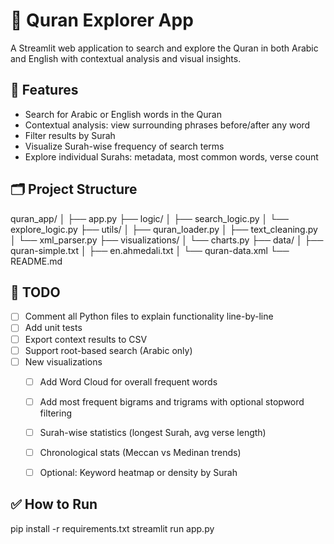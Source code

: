 <!-- # 📖 Quran Explorer

This is a Streamlit-based web application designed to explore the Quran in both Arabic and English. The app allows users to search for words/phrases in the Quran, filter results by Surah, view word frequency in a selected Surah, and generate visualizations for insights.

## Features

### 1. **Search Word Mode**
   - Users can search for a word or phrase in the Quran in either Arabic or English.
   - Results display the Surah, Ayah, and the verse text in the selected language.
   - Optional filtering allows users to narrow down results by selecting specific Surahs.
   - Surah-wise occurrence counts of the search term are shown, with a corresponding bar chart for visualization.

### 2. **Explore Surah Mode**
   - Users can select a specific Surah from a dropdown list.
   - Displays metadata about the selected Surah, including:
     - Number of verses
     - Surah type (Meccan/Medinan)
     - Surah order in the Quran
   - Users can choose to view the most common words in either Arabic or English within the Surah, visualized in a bar chart.

### Key Functions:

- **app.py**: Main script running the Streamlit app.
- **quran_loader.py**: Loads the Quran text data (both Arabic and English).
- **text_cleaning.py**: Contains functions for cleaning text (e.g., diacritic removal).
- **xml_parser.py**: Parses Surah metadata from an XML file and merges it with the Quran text data.
- **charts.py**: Contains visualization functions, including bar charts for Surah occurrences and word frequencies.

## Setup Instructions

1. **Clone the repository**:
git clone https://github.com/yourusername/quran-explorer.git cd quran-explorer

2. **Install required dependencies**:
Ensure you have Python 3.x installed, and then use `pip` to install required libraries.
pip install -r requirements.txt

3. **Download Quran Data**:
Ensure that the `data` folder contains the following files:
- `quran-simple.txt`: Arabic Quran text file.
- `en.ahmedali.txt`: English translation of the Quran.
- `quran-data.xml`: Surah metadata XML file.

4. **Run the app**:
To start the app, run:
streamlit run app.py


5. **Open the app**:
The app will be available in your browser at `http://localhost:8501`.

## Debugging

- **Common Issue**: When searching in Arabic, the word frequency chart may show individual letters rather than full words. This issue will be investigated in a later stage of development.

## Potential Next Steps

### 1. **Refining Word Frequency Logic**
- The current logic for extracting word frequencies in Arabic may need improvement to properly handle full words (instead of single letters).
- Debug and improve the word frequency extraction in Arabic text.

### 2. **Advanced Word Search Features**
- Allow users to search for multi-word phrases, not just single words.
- Improve the search mechanism to return more relevant results based on context, not just exact matches.

### 3. **Expand Surah Metadata**
- Enhance Surah metadata with additional details like the number of verses, historical context, and more.
- Add options to view additional metadata or insights based on Surah types (Meccan/Medinan).

### 4. **Surah Comparison**
- Implement a feature to compare different Surahs based on selected metrics (e.g., common word counts, verse lengths).
- Display a comparison chart to highlight differences.

### 5. **Word Cloud Visualization**
- Add a word cloud feature to visualize the most common words across all Surahs or within specific Surahs.

### 6. **Exporting Data**
- Allow users to export search results, word frequencies, or Surah metadata as CSV or JSON files for further analysis.

### 7. **User Feedback and Engagement**
- Add an option for users to rate the app or provide feedback directly in the interface.

### 8. **Deploy to Cloud**
- Host the app on platforms like Streamlit Cloud, Heroku, or AWS for public access.

---

## Contributions

Feel free to fork the repository and create pull requests if you would like to contribute to the project. Contributions are always welcome!

## License

This project is open-source and available under the MIT License. See the [LICENSE](LICENSE) file for more details. -->

<!-- 📘 Quran Explorer App
This is a Streamlit-based app that allows users to:

Search for words in the Quran (Arabic or English)

Filter results by Surah

View Surah-wise word occurrence counts

Explore word proximity (words before/after the search term)

View most frequent words in a Surah (Arabic or English)

Explore Surah metadata and structure

📂 Project Structure
bash
Copy
Edit
quran_app/
│
├── app.py                     # Main Streamlit app
├── data/
│   ├── quran-simple.txt       # Arabic Quran text
│   ├── en.ahmedali.txt        # English translation
│   └── quran-data.xml         # Quran Surah metadata
├── utils/
│   ├── __init__.py
│   ├── quran_loader.py        # Load Quran text files
│   ├── text_cleaning.py       # Remove diacritics, etc.
│   └── xml_parser.py          # Parse XML metadata
└── visualizations/
    └── charts.py              # Chart plotting functions
✅ Features
Word search in Arabic (with diacritic normalization) and English

Surah-based filtering after search

Surah-wise frequency charts

Contextual word analysis (before and after the search word)

Surah-level word frequency bar charts

Support for Arabic and English word cloud-like visualizations

🔧 To-Do
 Add full code comments to explain how everything works

 Add export options (CSV, JSON)

 Integrate word cloud visualization (using wordcloud or altair)

 Add audio recitation support

 Add tafsir integration -->


 # 📖 Quran Explorer App

A Streamlit web application to search and explore the Quran in both Arabic and English with contextual analysis and visual insights.

## 🌟 Features

- Search for Arabic or English words in the Quran
- Contextual analysis: view surrounding phrases before/after any word
- Filter results by Surah
- Visualize Surah-wise frequency of search terms
- Explore individual Surahs: metadata, most common words, verse count

## 🗂 Project Structure

quran_app/ │ ├── app.py ├── logic/ │ ├── search_logic.py │ └── explore_logic.py ├── utils/ │ ├── quran_loader.py │ ├── text_cleaning.py │ └── xml_parser.py ├── visualizations/ │ └── charts.py ├── data/ │ ├── quran-simple.txt │ ├── en.ahmedali.txt │ └── quran-data.xml └── README.md



## 🚧 TODO

- [ ] Comment all Python files to explain functionality line-by-line
- [ ] Add unit tests
- [ ] Export context results to CSV
- [ ] Support root-based search (Arabic only)
- [ ] New visualizations
  - [ ] Add Word Cloud for overall frequent words
  - [ ] Add most frequent bigrams and trigrams with optional stopword filtering
  - [ ] Surah-wise statistics (longest Surah, avg verse length)
  - [ ] Chronological stats (Meccan vs Medinan trends)
  - [ ] Optional: Keyword heatmap or density by Surah


## ✅ How to Run


pip install -r requirements.txt
streamlit run app.py